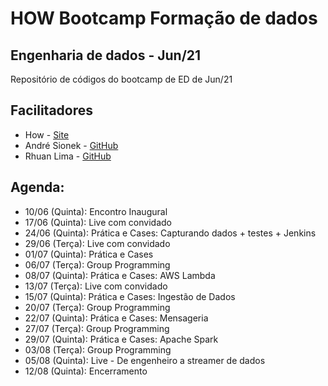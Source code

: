 # HOW Bootcamp Formação de dados

## Engenharia de dados  - Jun/21

Repositório de códigos do bootcamp de ED de Jun/21

## Facilitadores

* How - [Site](https://howedu.com.br/)
* André Sionek - [GitHub](https://github.com/andresionek91)
* Rhuan Lima - [GitHub](https://github.com/rhuanlima)

## Agenda:

- 10/06 (Quinta): Encontro Inaugural
- 17/06 (Quinta): Live com convidado
- 24/06 (Quinta): Prática e Cases: Capturando dados + testes + Jenkins
- 29/06 (Terça): Live com convidado
- 01/07 (Quinta): Prática e Cases
- 06/07 (Terça): Group Programming
- 08/07 (Quinta): Prática e Cases: AWS Lambda
- 13/07 (Terça): Live com convidado
- 15/07 (Quinta): Prática e Cases: Ingestão de Dados
- 20/07 (Terça): Group Programming
- 22/07 (Quinta): Prática e Cases: Mensageria
- 27/07 (Terça): Group Programming
- 29/07 (Quinta): Prática e Cases: Apache Spark
- 03/08 (Terça): Group Programming
- 05/08 (Quinta): Live - De engenheiro a streamer de dados
- 12/08 (Quinta): Encerramento

